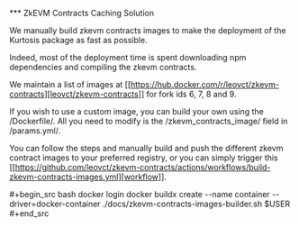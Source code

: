 *** ZkEVM Contracts Caching Solution

We manually build zkevm contracts images to make the deployment of the Kurtosis package as fast as possible.

Indeed, most of the deployment time is spent downloading npm dependencies and compiling the zkevm contracts.

We maintain a list of images at [[https://hub.docker.com/r/leovct/zkevm-contracts][leovct/zkevm-contracts]] for fork ids 6, 7, 8 and 9.

If you wish to use a custom image, you can build your own using the /Dockerfile/. All you need to modify is the /zkevm_contracts_image/ field in /params.yml/.

You can follow the steps and manually build and push the different zkevm contract images to your preferred registry, or you can simply trigger this [[https://github.com/leovct/zkevm-contracts/actions/workflows/build-zkevm-contracts-images.yml][workflow]].

#+begin_src bash
docker login
docker buildx create --name container --driver=docker-container
./docs/zkevm-contracts-images-builder.sh $USER
#+end_src
